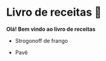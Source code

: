 # Livro de receitas :bookmark:

**Olá! Bem vindo ao livro de receitas** 

- Strogonoff de frango

- Pavê 
